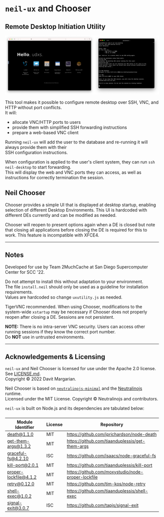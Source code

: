 # `neil-ux` and Chooser
## Remote Desktop Initiation Utility

![Remote desktop running Neil Chooser side-by-side with the neil-desktop UI](preview.png)

This tool makes it possible to configure remote desktop over SSH, VNC, and HTTP without port conflicts.\
It will:
- allocate VNC/HTTP ports to users
- provide them with simplified SSH forwarding instructions
- prepare a web-based VNC client

Running `neil-ux` will add the user to the database and re-running it will always provide them with their\
SSH configuration instructions.

When configuration is applied to the user's client system, they can run `ssh neil-desktop` to start forwarding.\
This will display the web and VNC ports they can access, as well as instructions for correctly termination the session.

## Neil Chooser
Chooser provides a simple UI that is displayed at desktop startup, enabling selection of different Desktop Environments. This UI is hardcoded with different DEs currently and can be modified as needed.

Chooser will reopen to present options again when a DE is closed but note that closing all applications before closing the DE is required for this to work. This feature is incompatible with XFCE4.

---

## Notes
Developed for use by Team 2MuchCache at San Diego Supercomputer Center for SCC '22.

Do not attempt to install this without adaptation to your environment.\
The file `install.neil` should only be used as a guideline for installation requirements.\
Values are hardcoded so change `uxutility.js` as needed. 

TigerVNC recommended. When using Chooser, modifications to the system-wide `xstartup`
may be necessary if Chooser does not properly reopen after closing a DE. Sessions are not persistent.

**NOTE:** There is no intra-server VNC security. Users can access other running sessions if they
know the correct port number.\
Do **NOT** use in untrusted environments.

---

## Acknowledgements & Licensing

`neil-ux` and Neil Chooser is licensed for use under the Apache 2.0 license. See [LICENSE.md](LICENSE.md).\
Copyright &copy; 2022 Davit Margarian.

Neil Chooser is based on [`neutralinojs-minimal`](https://github.com/neutralinojs/neutralinojs-minimal)
and the [Neutralinojs](https://neutralino.js.org/) runtime.\
Licensed under the MIT License. Copyright &copy; Neutralinojs and contributors.

`neil-ux` is built on Node.js and its dependencies are tabulated below:
###
| Module Identifier     | License | Repository                                         |
| --------------------- | ------- | -------------------------------------------------- |
| death@1.1.0           | MIT     | https://github.com/jprichardson/node-death         |
| get-them-args@1.3.2   | MIT     | https://github.com/tiaanduplessis/get-them-args    |
| graceful-fs@4.2.10    | ISC     | https://github.com/isaacs/node-graceful-fs         |
| kill-port@2.0.1       | MIT     | https://github.com/tiaanduplessis/kill-port        |
| proper-lockfile@4.1.2 | MIT     | https://github.com/moxystudio/node-proper-lockfile |
| retry@0.12.0          | MIT     | https://github.com/tim-kos/node-retry              |
| shell-exec@1.0.2      | MIT     | https://github.com/tiaanduplessis/shell-exec       |
| signal-exit@3.0.7     | ISC     | https://github.com/tapjs/signal-exit               |